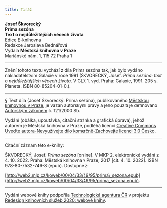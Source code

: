 ```yaml
---
title: Tiráž
---
```


**Josef Škvorecký**  
**Prima sezóna**  
**Text o nejdůležitějších věcech života**  
Edice E-knihovna  
Redakce Jaroslava Bednářová  
Vydala **Městská knihovna v Praze**  
Mariánské nám. 1, 115 72 Praha 1  
[^1]: Spolek válečných veteránů. _Pozn. red._  
[^2]: Zde odpočívá Karl von Weber, poručík c. a k. XVIII. Jízdního regimentu. Padl hrdinskou smrtí za císaře a vlast na něj nikdy nezapomene. _Pozn. red._  
[^3]: Ach! Krysař z Kostelce! _Pozn. red._  
[^4]: To je úplně magické. _Pozn. red._  
[^5]: Ale kde má flétnu? _Pozn. red._  
[^6]: Ach, to. _Pozn. red._  
[^7]: S tátou. _Pozn. red._  
[^8]: Táta je Rakušák. _Pozn. red._  
[^9]: Sukničkáři. _Pozn. red._  
[^10]: Strýček. _Pozn. red._  
[^11]: U vojenského hřbitova. _Pozn. red._  
[^12]: Americká filmová komedie z roku 1937. _Pozn. red._  
[^13]: Je to krysař z Kostelce? _Pozn. red._  
[^14]: Vy nevěříte mým kouzlům! _Pozn. red._  
[^15]: Nic jiného? _Pozn. red._  
[^16]: Není-liž pravda? _Pozn. red._  
[^17]: Darebák. _Pozn. red_  
[^18]: Omluvte mě na moment! _Pozn. red._  
[^19]: Ach ten. To byl někdo jiný. _Pozn. red._  
[^20]: Opravdu? A jak? _Pozn. red._  
[^21]: Vy mě milujete. To je vidět. _Pozn. red._  
[^22]: Teď pište. _Pozn. red._  
[^23]: Stát! _Pozn. red._  
[^24]: No jasně … slečna Weberová. _Pozn. red._  
[^25]: Zatraceně, znovu! _Pozn. red._  
[^26]: Ach tohle. To nic. _Pozn. red._  
[^27]: To bych zemřela. _Pozn. red._  
[^28]: Dusítko. _Pozn. red._  
[^29]: Ale ne na ústa! _Pozn. red._  
[^30]: Sám jste to řekl. _Pozn. red._  
[^31]: … pak mě miluje absolutně. _Pozn. red._  
[^32]: Jsem spojena s temnými silami… _Pozn. red._  
[^33]: No tak… četli jste to? _Pozn. red._  
[^34]: … pro kulturní činnost v protektorátu Čechy a Morava… _Pozn. red._  
[^35]: Čtěte nahlas. _Pozn. red._  
[^36]: …já nevím, ale mě se zdá, že tam žádné nejsou. _Pozn. red._  
[^37]: Žádné? Říkáte žádné? _Pozn. red._  
[^38]: Plněné modrými „kapry“ (v němčině Karpfen). _Pozn. red._  
[^39]: Plněná ryba, Danieli, je tradiční jídlo východoevropských Židů. Velmi chutné. _Pozn. red._  
[^40]: Radostí k síle – nacistická organizace KdF, jejímž cílem bylo ideologicky ovlivňovat a organizovat volný čas obyvatelstva. _Pozn. red._  
[^41]: … moji čeští pánové… _Pozn. red._  
[^42]: … zvrhlé umění – termín, který byl používán nacisty pro většinu moderního umění. _Pozn. red._  
[^43]: … krev a půda. _Pozn. red._  
[^44]: Prosím. _Pozn. red._  
[^45]: Co chcete? _Pozn. red._  
[^46]: Prosím… To je chyba. _Pozn. red._  
[^47]: A jaká chyba to má být? _Pozn. red._  
[^48]: Má tam být přehláska. _Pozn. red._  
[^49]: To je poetický obraz. _Pozn. red_.  
[^50]: Druh alpského tance. _Pozn. red._  
[^51]: Chlapci a dívky. _Pozn. red._  
[^52]: Zábavná kapela. _Pozn. red_.  
[^53]: Dechovka. _Pozn. red._  
[^54]: Teď je to mnohem hezčí. _Pozn. red._  
[^55]: Schváleno. _Pozn. red._  
[^56]: Školní písemná zkouška, kompozice (slang.) _Pozn. red._  
[^57]: Náhražku hlavy. _Pozn. red._  
[^58]: Ubytovávání. _Pozn. red._  
[^59]: Dobový název typu výstředně se oblékající a chovající dívky. _Pozn. red._  
V MKP 2. elektronické vydání z 4. 10. 2022.

***

Znění tohoto textu vychází z díla Prima sezóna tak, jak bylo vydáno nakladatelstvím Galaxie v roce 1991 (ŠKVORECKÝ, Josef. _Prima sezóna: text o nejdůležitějších věcech života_. V GLX 1. vyd. Praha: Galaxie, 1991. 205 s. Planeta. ISBN 80-85204-01-0.).

***

§
Text díla (Josef Škvorecký: Prima sezóna), publikovaného [Městskou knihovnou v Praze](http://www.mlp.cz/), je vázán autorskými právy a jeho použití je definováno  
[Autorským zákonem](https://www.mkcr.cz/predpisy-zakonu-709.html) č. 121/2000 Sb.


Vydání (obálka, upoutávka, citační stránka a grafická úprava), jehož autorem je Městská knihovna v Praze, podléhá licenci [Creative Commons Uveďte autora-Nevyužívejte dílo komerčně-Zachovejte licenci 3.0 Česko](http://creativecommons.org/licenses/by-nc-sa/3.0/cz/).

***

Citační záznam této e-knihy:

ŠKVORECKÝ, Josef. _Prima sezóna_ \[online\]. V MKP 2. elektronické vydání z 4. 10. 2022. Praha: Městská knihovna v Praze, 2017 \[cit. 4. 10. 2022]. ISBN 978-80-7532-746-8 (epub). Dostupné z:

[http://web2.mlp.cz/koweb/00/04/33/49/95/prima\_sezona.epub](http://web2.mlp.cz/koweb/00/04/33/49/95/prima_sezona.epub).

***

Vydání webové knihy podpořila [Technologická agentura ČR](https://www.tacr.cz/) v projektu [Redesign knihovních služeb 2020: webové knihy](https://starfos.tacr.cz/cs/project/TL04000391).